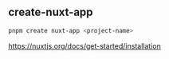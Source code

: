## create-nuxt-app


```sh
pnpm create nuxt-app <project-name>

```

https://nuxtjs.org/docs/get-started/installation